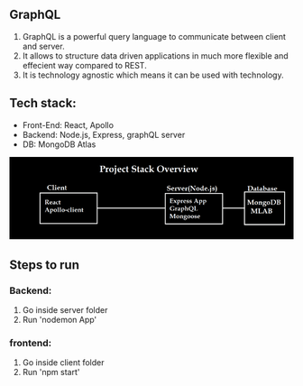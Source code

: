 ## GraphQL
1. GraphQL is a powerful query language to communicate between client and server.
2. It allows to structure data driven applications in much more flexible and effecient way compared to REST.
3. It is technology agnostic which means it can be used with technology.


## Tech stack:
- Front-End: React, Apollo
- Backend: Node.js, Express, graphQL server
- DB: MongoDB Atlas

![Techstack](techstack.png)

## Steps to run

### Backend:
1. Go inside server folder
2. Run 'nodemon App'

### frontend:
1. Go inside client folder
2. Run 'npm start'

